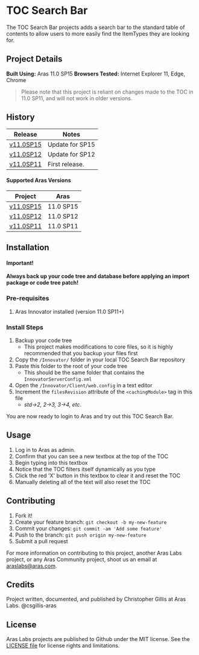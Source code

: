 # TOC Search Bar

The TOC Search Bar projects adds a search bar to the standard table of contents to allow users to more easily find the ItemTypes they are looking for.

## Project Details

**Built Using:** Aras 11.0 SP15
**Browsers Tested:** Internet Explorer 11, Edge, Chrome

> Please note that this project is reliant on changes made to the TOC in 11.0 SP11, and will not work in older versions.

## History
Release | Notes
--------|--------
[v11.0SP15](https://github.com/ArasLabs/toc-search-bar/releases/tag/11.0SP15) | Update for SP15
[v11.0SP12](https://github.com/ArasLabs/toc-search-bar/releases/tag/11.0SP12) | Update for SP12
[v11.0SP11](https://github.com/ArasLabs/toc-search-bar/releases/tag/11.0SP11) | First release.

#### Supported Aras Versions

Project | Aras
--------|------
[v11.0SP15](https://github.com/ArasLabs/toc-search-bar/releases/tag/11.0SP15) | 11.0 SP15
[v11.0SP12](https://github.com/ArasLabs/toc-search-bar/releases/tag/11.0SP12) | 11.0 SP12
[v11.0SP11](https://github.com/ArasLabs/toc-search-bar/releases/tag/11.0SP11) | 11.0 SP11

## Installation

#### Important!
**Always back up your code tree and database before applying an import package or code tree patch!**

### Pre-requisites

1. Aras Innovator installed (version 11.0 SP11+)

### Install Steps

1. Backup your code tree
	* This project makes modifications to core files, so it is highly recommended that you backup your files first
2. Copy the `/Innovator/` folder in your local TOC Search Bar repository
3. Paste this folder to the root of your code tree
	* This should be the same folder that contains the `InnovatorServerConfig.xml`
4. Open the `/Innovator/Client/web.config` in a text editor
5. Increment the `filesRevision` attribute of the `<cachingModule>` tag in this file
	* _std->2, 2->3, 3->4, etc._

You are now ready to login to Aras and try out this TOC Search Bar.

## Usage

1. Log in to Aras as admin.
2. Confirm that you can see a new textbox at the top of the TOC
3. Begin typing into this textbox
4. Notice that the TOC filters itself dynamically as you type
5. Click the red 'X' button in this textbox to clear it and reset the TOC
6. Manually deleting all of the text will also reset the TOC

## Contributing

1. Fork it!
2. Create your feature branch: `git checkout -b my-new-feature`
3. Commit your changes: `git commit -am 'Add some feature'`
4. Push to the branch: `git push origin my-new-feature`
5. Submit a pull request

For more information on contributing to this project, another Aras Labs project, or any Aras Community project, shoot us an email at araslabs@aras.com.

## Credits

Project written, documented, and published by Christopher Gillis at Aras Labs. @csgillis-aras

## License

Aras Labs projects are published to Github under the MIT license. See the [LICENSE file](./LICENSE.md) for license rights and limitations.